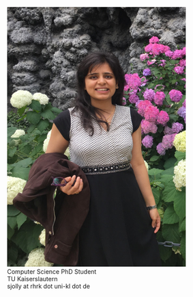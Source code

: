 <!-- <!DOCTYPE html>
<html>
<body>
<h1>Hello World</h1>
<p>I'm hosted with GitHub Pages.</p>
</body>
</html>



---
layout:     page
title:
permalink:  /
--- -->

<div class="row">
    <div class="col-sm-6 col-xs-12">
        <img src="/img/shailza.png">
    </div>
    <div class="col-sm-6 col-xs-12" style="margin-bottom: 0;">
        Computer Science PhD Student<br>
        TU Kaiserslautern<br>
        sjolly at rhrk dot uni-kl dot de
        <br>
    </div>
</div>
